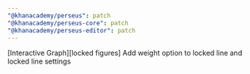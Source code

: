 ```yaml
---
"@khanacademy/perseus": patch
"@khanacademy/perseus-core": patch
"@khanacademy/perseus-editor": patch
---
```


[Interactive Graph][locked figures] Add weight option to locked line and locked line settings
